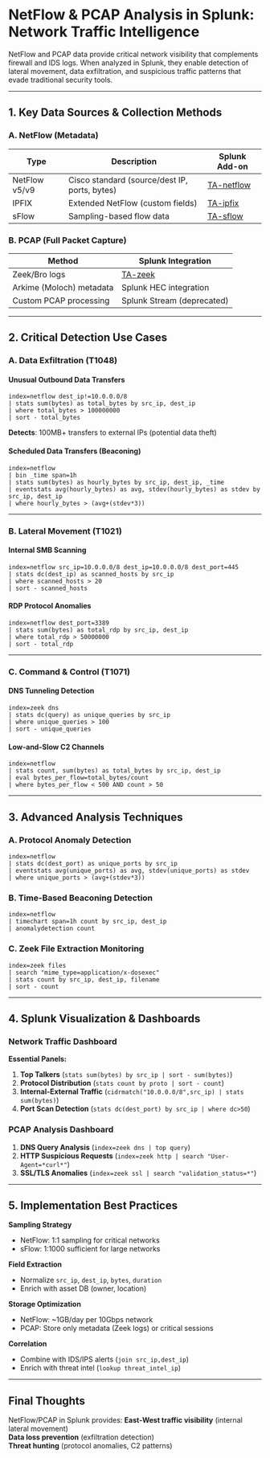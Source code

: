 # **NetFlow & PCAP Analysis in Splunk: Network Traffic Intelligence**

NetFlow and PCAP data provide critical network visibility that complements firewall and IDS logs. When analyzed in Splunk, they enable detection of lateral movement, data exfiltration, and suspicious traffic patterns that evade traditional security tools.

---

## **1. Key Data Sources & Collection Methods**

### **A. NetFlow (Metadata)**
| **Type**       | **Description**                          | **Splunk Add-on**                     |
|---------------|-----------------------------------------|--------------------------------------|
| NetFlow v5/v9 | Cisco standard (source/dest IP, ports, bytes) | [TA-netflow](https://splunkbase.splunk.com/app/1847/) |
| IPFIX         | Extended NetFlow (custom fields)        | [TA-ipfix](https://splunkbase.splunk.com/app/4345/) |
| sFlow         | Sampling-based flow data               | [TA-sflow](https://splunkbase.splunk.com/app/4346/) |

### **B. PCAP (Full Packet Capture)**
| **Method**              | **Splunk Integration**                 |
|-------------------------|--------------------------------------|
| Zeek/Bro logs           | [TA-zeek](https://splunkbase.splunk.com/app/1917/) |
| Arkime (Moloch) metadata | Splunk HEC integration              |
| Custom PCAP processing  | Splunk Stream (deprecated)           |

---

## **2. Critical Detection Use Cases**

### **A. Data Exfiltration (T1048)**
#### **Unusual Outbound Data Transfers**
```spl
index=netflow dest_ip!=10.0.0.0/8 
| stats sum(bytes) as total_bytes by src_ip, dest_ip 
| where total_bytes > 100000000 
| sort - total_bytes
```
 **Detects**: 100MB+ transfers to external IPs (potential data theft)

#### **Scheduled Data Transfers (Beaconing)**
```spl
index=netflow 
| bin _time span=1h 
| stats sum(bytes) as hourly_bytes by src_ip, dest_ip, _time 
| eventstats avg(hourly_bytes) as avg, stdev(hourly_bytes) as stdev by src_ip, dest_ip 
| where hourly_bytes > (avg+(stdev*3))
```

---

### **B. Lateral Movement (T1021)**
#### **Internal SMB Scanning**
```spl
index=netflow src_ip=10.0.0.0/8 dest_ip=10.0.0.0/8 dest_port=445 
| stats dc(dest_ip) as scanned_hosts by src_ip 
| where scanned_hosts > 20 
| sort - scanned_hosts
```

#### **RDP Protocol Anomalies**
```spl
index=netflow dest_port=3389 
| stats sum(bytes) as total_rdp by src_ip, dest_ip 
| where total_rdp > 50000000 
| sort - total_rdp
```

---

### **C. Command & Control (T1071)**
#### **DNS Tunneling Detection**
```spl
index=zeek dns 
| stats dc(query) as unique_queries by src_ip 
| where unique_queries > 100 
| sort - unique_queries
```

#### **Low-and-Slow C2 Channels**
```spl
index=netflow 
| stats count, sum(bytes) as total_bytes by src_ip, dest_ip 
| eval bytes_per_flow=total_bytes/count 
| where bytes_per_flow < 500 AND count > 50
```

---

## **3. Advanced Analysis Techniques**

### **A. Protocol Anomaly Detection**
```spl
index=netflow 
| stats dc(dest_port) as unique_ports by src_ip 
| eventstats avg(unique_ports) as avg, stdev(unique_ports) as stdev 
| where unique_ports > (avg+(stdev*3))
```

### **B. Time-Based Beaconing Detection**
```spl
index=netflow 
| timechart span=1h count by src_ip, dest_ip 
| anomalydetection count
```

### **C. Zeek File Extraction Monitoring**
```spl
index=zeek files 
| search "mime_type=application/x-dosexec" 
| stats count by src_ip, dest_ip, filename 
| sort - count
```

---

## **4. Splunk Visualization & Dashboards**

### **Network Traffic Dashboard**
**Essential Panels:**
1. **Top Talkers** (`stats sum(bytes) by src_ip | sort - sum(bytes)`)
2. **Protocol Distribution** (`stats count by proto | sort - count`)
3. **Internal-External Traffic** (`cidrmatch("10.0.0.0/8",src_ip) | stats sum(bytes)`)
4. **Port Scan Detection** (`stats dc(dest_port) by src_ip | where dc>50`)

### **PCAP Analysis Dashboard**
1. **DNS Query Analysis** (`index=zeek dns | top query`)
2. **HTTP Suspicious Requests** (`index=zeek http | search "User-Agent=*curl*"`)
3. **SSL/TLS Anomalies** (`index=zeek ssl | search "validation_status=*"`)

---

## **5. Implementation Best Practices**

 **Sampling Strategy**  
   - NetFlow: 1:1 sampling for critical networks  
   - sFlow: 1:1000 sufficient for large networks  

 **Field Extraction**  
   - Normalize `src_ip`, `dest_ip`, `bytes`, `duration`  
   - Enrich with asset DB (owner, location)  

 **Storage Optimization**  
   - NetFlow: ~1GB/day per 10Gbps network  
   - PCAP: Store only metadata (Zeek logs) or critical sessions  

 **Correlation**  
   - Combine with IDS/IPS alerts (`join src_ip,dest_ip`)  
   - Enrich with threat intel (`lookup threat_intel_ip`)  

---

## **Final Thoughts**

NetFlow/PCAP in Splunk provides:
 **East-West traffic visibility** (internal lateral movement)  
 **Data loss prevention** (exfiltration detection)  
 **Threat hunting** (protocol anomalies, C2 patterns)  

